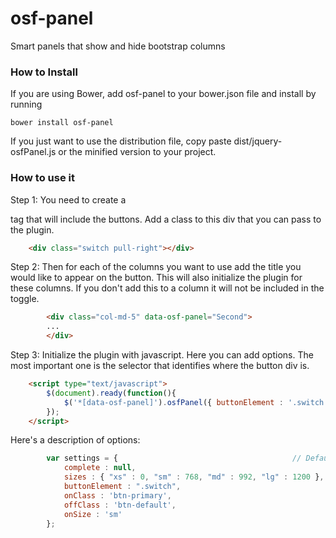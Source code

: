 # osf-panel
Smart panels that show and hide bootstrap columns

### How to Install

If you are using Bower, add osf-panel to your bower.json file and install by running

```bower install osf-panel```

If you just want to use the distribution file, copy paste dist/jquery-osfPanel.js or the minified version to your project.


### How to use it

Step 1: You need to create a <div> tag that will include the buttons. Add a class to this div that you can pass to the plugin.

```html
    <div class="switch pull-right"></div>
```

Step 2: Then for each of the columns you want to use add the title you would like to appear on the button. This will also initialize the plugin for these columns. If you don't add this to a column it will not be included in the toggle.
```html
        <div class="col-md-5" data-osf-panel="Second">
        ...
        </div>
```

Step 3: Initialize the plugin with javascript. Here you can add options. The most important one is the selector that identifies where the button div is.
```html
    <script type="text/javascript">
        $(document).ready(function(){
            $('*[data-osf-panel]').osfPanel({ buttonElement : '.switch', onSize : 'md' });
        });
    </script>
```

Here's a description of options:
```javascript
        var settings = {                                       // Default options
            complete : null,                                            // Function to run at the end.
            sizes : { "xs" : 0, "sm" : 768, "md" : 992, "lg" : 1200 },  // Default Bootstrap sizes. If you edited your default sizes change them here as well
            buttonElement : ".switch",                                  // Where to place the buttons
            onClass : 'btn-primary',                                    // The class to add to buttons for ON
            offClass : 'btn-default',                                   // The class to add to buttons for OFF
            onSize : 'sm'                                               // Which size onwards to apply, it's best to start at sm.
        };
```